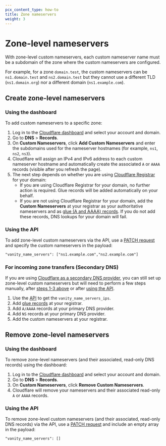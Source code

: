 ```yaml
---
pcx_content_type: how-to
title: Zone nameservers
weight: 3
---
```


# Zone-level nameservers

With zone-level custom nameservers, each custom nameserver name must be a subdomain of the zone where the custom nameservers are configured.

For example, for a zone `domain.test`, the custom nameservers can be `ns1.domain.test` and `ns2.domain.test` but they cannot use a different TLD (`ns1.domain.org`) nor a different domain (`ns1.example.com`).

## Create zone-level nameservers

### Using the dashboard

To add custom nameservers to a specific zone:

1.  Log in to the [Cloudflare dashboard](https://dash.cloudflare.com) and select your account and domain.
2.  Go to **DNS** > **Records**.
3.  On **Custom Nameservers**, click **Add Custom Nameservers** and enter the subdomains used for the nameserver hostnames (for example, `ns1`, `ns2`, `ns3`).
4.  Cloudflare will assign an IPv4 and IPv6 address to each custom nameserver hostname and automatically create the associated `A` or `AAAA` records (visible after you refresh the page).
5.  The next step depends on whether you are using [Cloudflare Registrar](/registrar/) for your domain:
    - If you are using Cloudflare Registrar for your domain, no further action is required. Glue records will be added automatically on your behalf.
    - If you are not using Cloudflare Registrar for your domain, add the **Custom Nameservers** at your registrar as your authoritative nameservers and as [glue (A and AAAA) records](https://www.ietf.org/rfc/rfc1912.txt). If you do not add these records, DNS lookups for your domain will fail.

### Using the API

To add zone-level custom nameservers via the API, use a [PATCH request](/api/operations/zone-edit-zone) and specify the custom nameservers in the payload:

```txt
"vanity_name_servers": ["ns1.example.com","ns2.example.com"]
```

### For incoming zone transfers (Secondary DNS)

If you are using [Cloudflare as a secondary DNS provider](/dns/zone-setups/zone-transfers/cloudflare-as-secondary/), you can still set up zone-level custom nameservers but will need to perform a few steps manually, after [steps 1-3 above](#using-the-dashboard) or after [using the API](#using-the-api).

1. Use the [API](api/operations/zone-edit-zone) to get the `vanity_name_servers_ips`.
2. Add [glue records](https://www.ietf.org/rfc/rfc1912.txt) at your registrar.
3. Add `A/AAAA` records at your primary DNS provider.
4. Add `NS` records at your primary DNS provider.
5. Add the custom nameservers at your registrar.

## Remove zone-level nameservers

### Using the dashboard

To remove zone-level nameservers (and their associated, read-only DNS records) using the dashboard:

1.  Log in to the [Cloudflare dashboard](https://dash.cloudflare.com) and select your account and domain.
2.  Go to **DNS** > **Records**.
3.  On **Custom Nameservers**, click **Remove Custom Nameservers**.
4.  Cloudflare will remove your nameservers and their associated read-only `A` or `AAAA` records.

### Using the API

To remove zone-level custom nameservers (and their associated, read-only DNS records) via the API, use a [PATCH request](/api/operations/zone-edit-zone) and include an empty array in the payload:

```txt
"vanity_name_servers": []
```